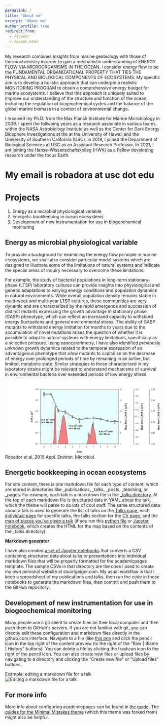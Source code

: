 ```yaml
---
permalink: /
title: "About me"
excerpt: "About me"
author_profile: true
redirect_from: 
  - /about/
  - /about.html
---
```


My research combines insights from marine geobiology with those of thermochemistry in order to gain a mechanistic understanding of ENERGY FLOW VIA MICROORGANISMS IN THE OCEAN. I consider energy flow to be the FUNDAMENTAL ORGANIZATIONAL PROPERTY THAT TIES THE PHYSICAL AND BIOLOGICAL COMPONENTS OF ECOSYSTEMS. My specific aim is to develop a holistic approach that can underpin a realistic MONITORING PROGRAM to obtain a comprehensive energy budget for marine ecosystems. I believe that this approach is uniquely suited to improve our understanding of the structure and function of the ocean, including the regulation of biogeochemical cycles and the balance of the global marine biomass in a context of environmental change.

I received my Ph.D. from the Max Planck Institute for Marine Microbiology in 2009. I spent the follwoing years as a research associate in various teams within the NASA Astrobiology Institute as well as the Center for Dark Energy Biosphere Investigations at the at the University of Hawaii and the University of Southern California (USC). In 2018, I joined the Department of Biological Sciences at USC as an Assistant Research Professor. In 2021, I am joining the Hanse-Wissenschaftskolleg (HWK) as a Fellow developing research under the focus Earth.

My email is robadora at usc dot edu
======

Projects
======
1. Energy as a microbial physiological variable
1. Energetic bookkeeping in ocean ecosystems
1. Development of new instrumentation for use in biogeochemical monitoring

Energy as microbial physiological variable
------
To provide a background for examining the energy flow principle in marine ecosystems, we shall also consider particular model systems which are designed to illustrate some of the limitations of natural systems and indicate the special areas of inquiry necessary to overcome these limitations.

For example, the study of bacterial populations in long-term stationary-phase (LTSP) laboratory cultures can provide insights into physiological and genetic adaptations to varying energy conditions and population dynamics in natural environments. While overall population density remains stable in multi-week and multi-year LTSP cultures, these communities are very dynamic and are characterized by the rapid emergence and succession of distinct mutants expressing the growth advantage in stationary phase (GASP) phenotype, which can reflect an increased capacity to withstand energy fluctuations and general environmental stress. The ability of GASP mutants to withstand energy limitation for months to years due to the accumulation of novel mutations raises the question of whether it is possible to adapt to natural systems with energy limitations, specifically as a selective pressure.
using nanocalorimetry, I have also identified previously unknown growth dynamics related to the temporal expression of an advantageous phenotype that allow mutants to capitalize on the decrease of energy over prolonged periods of time by remaining in an active, but limited, metabolic state. Similar strategies to those characterized in my laboratory strains might be relevant to understand mechanisms of survival in environmental bacteria over extended periods of low energy stress 

![Editing a markdown file for a talk](/images/GASP.png)
Robador et al. 2019 Appl. Environ. Microbiol.

Energetic bookkeeping in ocean ecosystems
------
For site content, there is one markdown file for each type of content, which are stored in directories like _publications, _talks, _posts, _teaching, or _pages. For example, each talk is a markdown file in the [_talks directory](https://github.com/academicpages/academicpages.github.io/tree/master/_talks). At the top of each markdown file is structured data in YAML about the talk, which the theme will parse to do lots of cool stuff. The same structured data about a talk is used to generate the list of talks on the [Talks page](https://academicpages.github.io/talks), each [individual page](https://academicpages.github.io/talks/2012-03-01-talk-1) for specific talks, the talks section for the [CV page](https://academicpages.github.io/cv), and the [map of places you've given a talk](https://academicpages.github.io/talkmap.html) (if you run this [python file](https://github.com/academicpages/academicpages.github.io/blob/master/talkmap.py) or [Jupyter notebook](https://github.com/academicpages/academicpages.github.io/blob/master/talkmap.ipynb), which creates the HTML for the map based on the contents of the _talks directory).

**Markdown generator**

I have also created [a set of Jupyter notebooks](https://github.com/academicpages/academicpages.github.io/tree/master/markdown_generator
) that converts a CSV containing structured data about talks or presentations into individual markdown files that will be properly formatted for the academicpages template. The sample CSVs in that directory are the ones I used to create my own personal website at stuartgeiger.com. My usual workflow is that I keep a spreadsheet of my publications and talks, then run the code in these notebooks to generate the markdown files, then commit and push them to the GitHub repository.

Development of new instrumentation for use in biogeochemical monitoring
------
Many people use a git client to create files on their local computer and then push them to GitHub's servers. If you are not familiar with git, you can directly edit these configuration and markdown files directly in the github.com interface. Navigate to a file (like [this one](https://github.com/academicpages/academicpages.github.io/blob/master/_talks/2012-03-01-talk-1.md) and click the pencil icon in the top right of the content preview (to the right of the "Raw | Blame | History" buttons). You can delete a file by clicking the trashcan icon to the right of the pencil icon. You can also create new files or upload files by navigating to a directory and clicking the "Create new file" or "Upload files" buttons. 

Example: editing a markdown file for a talk
![Editing a markdown file for a talk](/images/editing-talk.png)

For more info
------
More info about configuring academicpages can be found in [the guide](https://academicpages.github.io/markdown/). The [guides for the Minimal Mistakes theme](https://mmistakes.github.io/minimal-mistakes/docs/configuration/) (which this theme was forked from) might also be helpful.
